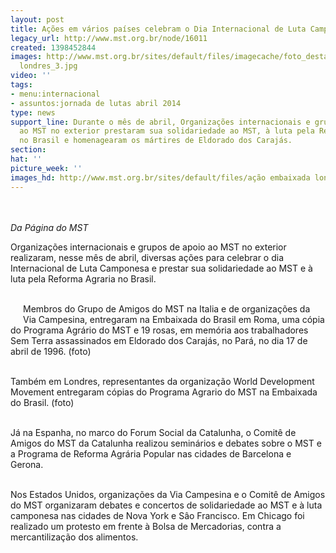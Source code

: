 ```yaml
---
layout: post
title: Ações em vários países celebram o Dia Internacional de Luta Camponesa
legacy_url: http://www.mst.org.br/node/16011
created: 1398452844
images: http://www.mst.org.br/sites/default/files/imagecache/foto_destaque/ação embaixada
  londres_3.jpg
video: ''
tags:
- menu:internacional
- assuntos:jornada de lutas abril 2014
type: news
support_line: Durante o mês de abril, Organizações internacionais e grupos de apoio
  ao MST no exterior prestaram sua solidariedade ao MST, à luta pela Reforma Agraria
  no Brasil e homenagearam os mártires de Eldorado dos Carajás.
section: 
hat: ''
picture_week: ''
images_hd: http://www.mst.org.br/sites/default/files/ação embaixada londres_3.jpg
---
```

<p><img style="margin: 10px;" src="http://www.mst.org.br/sites/default/files/a%C3%A7%C3%A3o%20embaixada%20londres_3.jpg" alt=""></p><p><em>Da Página do MST<br></em></p><p>Organizações internacionais e grupos de apoio ao MST no exterior realizaram, nesse mês de abril, diversas ações para celebrar o dia Internacional de Luta Camponesa e prestar sua solidariedade ao MST e à luta pela Reforma Agraria no Brasil.</p><p><br><img style="margin: 10px; float: left;" src="http://www.mst.org.br/sites/default/files/foto%2Bambasciata2.jpg" alt="">Membros do Grupo de Amigos do MST na Italia e de organizações da Via Campesina, entregaram na Embaixada do Brasil em Roma, uma cópia do Programa Agrário do MST e 19 rosas, em memória aos trabalhadores Sem Terra assassinados em Eldorado dos Carajás, no Pará, no dia 17 de abril de 1996. (foto)</p><p><br>Também em Londres, representantes da organização World Development Movement entregaram cópias do Programa Agrario do MST na Embaixada do Brasil. (foto)</p><p><br>Já na Espanha, no marco do Forum Social da Catalunha, o Comitê de Amigos do MST da Catalunha realizou seminários e debates sobre o MST e a Programa de Reforma Agrária Popular nas cidades de Barcelona e Gerona.</p><p><br>Nos Estados Unidos, organizações da Via Campesina e o Comitê de Amigos do MST organizaram debates e concertos de solidariedade ao MST e à luta camponesa nas cidades de Nova York e Sâo Francisco. Em Chicago foi realizado um protesto em frente à Bolsa de Mercadorias, contra a mercantilização dos alimentos.</p><p>&nbsp;</p>
